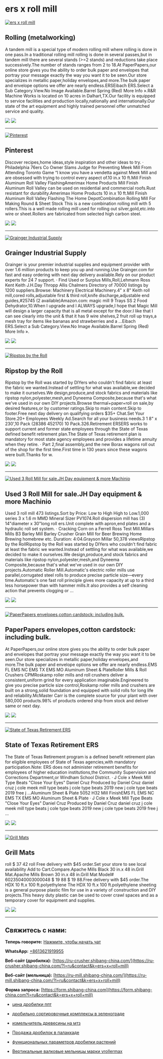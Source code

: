 # ers x roll mill

<a href="https://swt.shibang-china.com/?l=ru&img&k=ers+x+roll+mill" target="_blank">![ers x roll mill](http://static.shibang-china.com/all-800x300/946.jpg)</a>

## Rolling (metalworking)
A tandem mill is a special type of modern rolling mill where rolling is done in one pass.In a traditional rolling mill rolling is done in several passes,but in tandem mill there are several stands (&gt;=2 stands) and reductions take place successively.The number of stands ranges from 2 to 18.At PaperPapers,our online store gives you the ability to order bulk paper and envelopes that portray your message exactly the way you want it to be seen.Our store specializes in metallic paper,holiday envelopes,and more.The bulk paper and envelope options we offer are nearly endless.ERSEibach ERS.Select a Sub Category.View.No Image Available.Barrel Spring (Red) More Info &#187;.R&amp;R Machine Works is located on 10 acres in Dalhart,TX.Our facility is equipped to service facilities and production locally,nationally and internationally.Our state of the art equipment and highly trained personnel offer unmatched service and quality.


<a href="https://whatsapp.shibangsoft.com/WhatsApp.php" target="_blank" title="WhatsApp">![](http://static.shibang-china.com/icon/whatsapp.png)</a> <a href="https://swt.shibang-china.com/?l=ru&icon&k=ers+x+roll+mill" target="_blank">![](http://static.shibang-china.com/icon/chat-ru.png)</a>

---

<a href="https://swt.shibang-china.com/?l=ru&img&k=ers+x+roll+mill" target="_blank">![Pinterest](http://static.shibang-china.com/all-800x300/55.jpg)</a>

## Pinterest
Discover recipes,home ideas,style inspiration and other ideas to try.&nbsp;&#0183;&#32;Philadelphia 76ers Co Owner Slams Judge for Preventing Meek Mill From Attending Toronto Game “I know you have a vendetta against Meek Mill and are obsessed with trying to control every aspect of.10 in.x 10 ft.Mill Finish Aluminum Roll Valley FlashingAmerimax Home Products Mill Finish Aluminum Roll Valley can be used on residential and commercial roofs.Rust resistant for durability.Amerimax Home Products 10 in.x 10 ft.Mill Finish Aluminum Roll Valley Flashing The Home DepotCombination Rolling Mill For Making Round &amp; Sheet Stock This is a new combination rolling mill with 5 rollers.This is a well made rolling mill used for rolling out silver,gold,etc.into wire or sheet.Rollers are fabricated from selected high carbon steel.


<a href="https://whatsapp.shibangsoft.com/WhatsApp.php" target="_blank" title="WhatsApp">![](http://static.shibang-china.com/icon/whatsapp.png)</a> <a href="https://swt.shibang-china.com/?l=ru&icon&k=ers+x+roll+mill" target="_blank">![](http://static.shibang-china.com/icon/chat-ru.png)</a>

---

<a href="https://swt.shibang-china.com/?l=ru&img&k=ers+x+roll+mill" target="_blank">![Grainger Industrial Supply](http://static.shibang-china.com/all-800x300/121.jpg)</a>

## Grainger Industrial Supply
Grainger is your premier industrial supplies and equipment provider with over 1.6 million products to keep you up and running.Use Grainger.com for fast and easy ordering with next day delivery available.Rely on our product experts for 24 7 support.&nbsp;&#0183;&#32;Find Used or Surplus Mills,Roll,Lehmann Ross Kent Keith J.H.Day Thropp Allis Chalmers Directory of 70000 listings by 1200 suppliers.Browse: Machinery Electrical Machinery.4&quot; x 8&quot; Keith roll mill,cored rolls,adjustable first &amp; third roll,knife discharge,adjustable end guides,#25745 (2 available)Amazon.com: magic mill 9 Trays SS 2 Food Dehydrator,10.When I upgrade and I ALWAYS upgrade,I hope that Magic Mill will design a larger capacity that is all metal except for the door.I like that I can see clearly into the unit &amp; that it has 9 wire shelves,2 fruit roll up trays,a mesh tray for items like bananas and strawberries and a …Eibach ERS.Select a Sub Category.View.No Image Available.Barrel Spring (Red) More Info &#187;.


<a href="https://whatsapp.shibangsoft.com/WhatsApp.php" target="_blank" title="WhatsApp">![](http://static.shibang-china.com/icon/whatsapp.png)</a> <a href="https://swt.shibang-china.com/?l=ru&icon&k=ers+x+roll+mill" target="_blank">![](http://static.shibang-china.com/icon/chat-ru.png)</a>

---

<a href="https://swt.shibang-china.com/?l=ru&img&k=ers+x+roll+mill" target="_blank">![Ripstop by the Roll](http://static.shibang-china.com/all-800x300/780.jpg)</a>

## Ripstop by the Roll
Ripstop by the Roll was started by DIYers who couldn't find fabric at least the fabric we wanted.Instead of settling for what was available,we decided to make it ourselves.We design,produce,and stock fabrics and materials like ripstop nylon,polyester,mesh,and Dyneema Composite,because that's what we've used in our own DIY projects.Browse thermal+paper+roll on sale,by desired features,or by customer ratings.Skip to main content.Skip to footer.Free next day delivery on qualifying orders $35+ Chat.Set Your Store.20+ Employees Weekly Ad.Search for all your business needs.3 1 8&quot; x 230',10 Pack (28386 452170) 10 Pack.326.Retirement ERSERS works to support current and former state employees through the State of Texas defined benefit retirement plan.The State of Texas retirement plan is mandatory for most state agency employees and provides a lifetime annuity when they retire.&nbsp;&#0183;&#32;Part 2,final assembly,and the new Borax wagons roll out of the shop for the first time.First time in 130 years since these wagons were built.Thanks for w.


<a href="https://whatsapp.shibangsoft.com/WhatsApp.php" target="_blank" title="WhatsApp">![](http://static.shibang-china.com/icon/whatsapp.png)</a> <a href="https://swt.shibang-china.com/?l=ru&icon&k=ers+x+roll+mill" target="_blank">![](http://static.shibang-china.com/icon/chat-ru.png)</a>

---

<a href="https://swt.shibang-china.com/?l=ru&img&k=ers+x+roll+mill" target="_blank">![Used 3 Roll Mill for sale.JH Day equipment &amp; more Machinio](http://static.shibang-china.com/all-800x300/1031.jpg)</a>

## Used 3 Roll Mill for sale.JH Day equipment &amp; more Machinio
Used 3 roll mill 473 listings.Sort by Price: Low to High High to Low.1,000 series 3 x 1.6 m MMD Mineral Sizer PV1074.Roll dispersion mill has (3) 14&quot;diameter x 30&quot;long roll ers.Unit complete with apron,end plates and a hydraulic roll set system.&nbsp;&#0183;&#32;Cracking Corn on a Ferrell Ross Test Mill.Millars Mills B3 Barley Mill Barley Crusher Grain Mill for Beer Brewing Home Brewing homebrew etc. Duration: 4:04.Grayson Millar 50,378 viewsRipstop by the RollRipstop by the Roll was started by DIYers who couldn't find fabric at least the fabric we wanted.Instead of settling for what was available,we decided to make it ourselves.We design,produce,and stock fabrics and materials like ripstop nylon,polyester,mesh,and Dyneema Composite,because that's what we've used in our own DIY projects.Automatic Roller Mill.Automatic's electric roller mills use parallel,corrugated steel rolls to produce precise particle size—every time.Automatic's one fast roll principle gives more capacity at up to a third less horsepower than with hammer mills.It also provides a self cleaning action that prevents clogging or …


<a href="https://whatsapp.shibangsoft.com/WhatsApp.php" target="_blank" title="WhatsApp">![](http://static.shibang-china.com/icon/whatsapp.png)</a> <a href="https://swt.shibang-china.com/?l=ru&icon&k=ers+x+roll+mill" target="_blank">![](http://static.shibang-china.com/icon/chat-ru.png)</a>

---

<a href="https://swt.shibang-china.com/?l=ru&img&k=ers+x+roll+mill" target="_blank">![PaperPapers envelopes,cotton cardstock: including bulk.](http://static.shibang-china.com/all-800x300/1511.jpg)</a>

## PaperPapers envelopes,cotton cardstock: including bulk.
At PaperPapers,our online store gives you the ability to order bulk paper and envelopes that portray your message exactly the way you want it to be seen.Our store specializes in metallic paper,holiday envelopes,and more.The bulk paper and envelope options we offer are nearly endless.EMS FL EMS NC EMS TX EMS MO Aluminum Sheet &amp; PlateRoller Mills &amp; Roll Crushers CPMRoskamp roller mills and roll crushers deliver a consistent,uniform grind for every application imaginable.Engineered to give you precise particle size control,Roskamp roller mills and crushers are built on a strong,solid foundation and equipped with solid rolls for long life and reliability.McMaster Carr is the complete source for your plant with over 580,000 products.98% of products ordered ship from stock and deliver same or next day.


<a href="https://whatsapp.shibangsoft.com/WhatsApp.php" target="_blank" title="WhatsApp">![](http://static.shibang-china.com/icon/whatsapp.png)</a> <a href="https://swt.shibang-china.com/?l=ru&icon&k=ers+x+roll+mill" target="_blank">![](http://static.shibang-china.com/icon/chat-ru.png)</a>

---

<a href="https://swt.shibang-china.com/?l=ru&img&k=ers+x+roll+mill" target="_blank">![State of Texas Retirement ERS](http://static.shibang-china.com/all-800x300/237.jpg)</a>

## State of Texas Retirement ERS
The State of Texas Retirement program is a defined benefit retirement plan for eligible employees of State of Texas agencies,with mandatory participation.Note: ERS does not administer retirement benefits for employees of higher education institutions,the Community Supervision and Corrections Department,or Windham School District.&nbsp;&#0183;&#32;J Cole x Meek Mill Type Beats &quot;Close Your Eyes&quot; Daniel Cruz Produced by Daniel Cruz daniel cruz j cole meek mill type beats j cole type beats 2019 new j cole type beats 2019 free j …Aluminum Sheet &amp; Plate 5052 H32 Mill FinishEMS FL EMS NC EMS TX EMS MO Aluminum Sheet &amp; Plate&nbsp;&#0183;&#32;J Cole x Meek Mill Type Beats &quot;Close Your Eyes&quot; Daniel Cruz Produced by Daniel Cruz daniel cruz j cole meek mill type beats j cole type beats 2019 new j cole type beats 2019 free j …


<a href="https://whatsapp.shibangsoft.com/WhatsApp.php" target="_blank" title="WhatsApp">![](http://static.shibang-china.com/icon/whatsapp.png)</a> <a href="https://swt.shibang-china.com/?l=ru&icon&k=ers+x+roll+mill" target="_blank">![](http://static.shibang-china.com/icon/chat-ru.png)</a>

---

<a href="https://swt.shibang-china.com/?l=ru&img&k=ers+x+roll+mill" target="_blank">![Grill Mats](http://static.shibang-china.com/all-800x300/273.jpg)</a>

## Grill Mats
roll $ 37 42 roll Free delivery with $45 order.Set your store to see local availability Add to Cart.Compare.Apache Mills Black 30 in.x 48 in.Grill Mat.Apache Mills Brown 30 in.x 48 in.Grill Mat Model# 60235040003000048 $ 19 88 $ 19 88.Free delivery with $45 order.The HDX 10 ft.x 100 ft.polyethylene The HDX 10 ft.x 100 ft.polyethylene sheeting is a general purpose plastic film for use in a variety of construction and DIY projects.This heavy duty plastic can be used to cover crawl spaces and as a temporary cover for equipment and supplies.

<a href="https://whatsapp.shibangsoft.com/WhatsApp.php" target="_blank" title="WhatsApp">![](http://static.shibang-china.com/icon/whatsapp.png)</a> <a href="https://swt.shibang-china.com/?l=ru&icon&k=ers+x+roll+mill" target="_blank">![](http://static.shibang-china.com/icon/chat-ru.png)</a>

---
## Свяжитесь с нами:

**Теперь говорите:** [Нажмите, чтобы начать чат](https://swt.shibang-china.com?l=ru&contact&k=ers+x+roll+mill)

**WhatsApp:**  [+8613621919955](https://whatsapp.shibangsoft.com/WhatsApp.php)

**Веб-сайт (дробилка):** [https://ru-crusher.shibang-china.com/](https://ru-crusher.shibang-china.com/?l=ru&contact&k=ers+x+roll+mill)

**Веб-сайт (мельница):** [https://ru-mill.shibang-china.com/](https://ru-mill.shibang-china.com/?l=ru&contact&k=ers+x+roll+mill)

**Форма запроса:** [https://form.shibang-china.com](https://form.shibang-china.com?l=ru&contact&k=ers+x+roll+mill)

* [цена дробилки ппт](../119/%D1%86%D0%B5%D0%BD%D0%B0%20%D0%B4%D1%80%D0%BE%D0%B1%D0%B8%D0%BB%D0%BA%D0%B8%20%D0%BF%D0%BF%D1%82.md)

* [дробильно сортировочные комплексы в зеленограде](../114/%D0%B4%D1%80%D0%BE%D0%B1%D0%B8%D0%BB%D1%8C%D0%BD%D0%BE%20%D1%81%D0%BE%D1%80%D1%82%D0%B8%D1%80%D0%BE%D0%B2%D0%BE%D1%87%D0%BD%D1%8B%D0%B5%20%D0%BA%D0%BE%D0%BC%D0%BF%D0%BB%D0%B5%D0%BA%D1%81%D1%8B%20%D0%B2%20%D0%B7%D0%B5%D0%BB%D0%B5%D0%BD%D0%BE%D0%B3%D1%80%D0%B0%D0%B4%D0%B5.md)

* [измельчитель древесины на мтз](../109/%D0%B8%D0%B7%D0%BC%D0%B5%D0%BB%D1%8C%D1%87%D0%B8%D1%82%D0%B5%D0%BB%D1%8C%20%D0%B4%D1%80%D0%B5%D0%B2%D0%B5%D1%81%D0%B8%D0%BD%D1%8B%20%D0%BD%D0%B0%20%D0%BC%D1%82%D0%B7.md)

* [Продажа дробилок в палаккаде](../118/%D0%9F%D1%80%D0%BE%D0%B4%D0%B0%D0%B6%D0%B0%20%D0%B4%D1%80%D0%BE%D0%B1%D0%B8%D0%BB%D0%BE%D0%BA%20%D0%B2%20%D0%BF%D0%B0%D0%BB%D0%B0%D0%BA%D0%BA%D0%B0%D0%B4%D0%B5.md)

* [функциональных параметров дробилки растений](../111/%D1%84%D1%83%D0%BD%D0%BA%D1%86%D0%B8%D0%BE%D0%BD%D0%B0%D0%BB%D1%8C%D0%BD%D1%8B%D1%85%20%D0%BF%D0%B0%D1%80%D0%B0%D0%BC%D0%B5%D1%82%D1%80%D0%BE%D0%B2%20%D0%B4%D1%80%D0%BE%D0%B1%D0%B8%D0%BB%D0%BA%D0%B8%20%D1%80%D0%B0%D1%81%D1%82%D0%B5%D0%BD%D0%B8%D0%B9.md)

* [Вертикальные валковые мельницы марки vrollermax](../116/%D0%92%D0%B5%D1%80%D1%82%D0%B8%D0%BA%D0%B0%D0%BB%D1%8C%D0%BD%D1%8B%D0%B5%20%D0%B2%D0%B0%D0%BB%D0%BA%D0%BE%D0%B2%D1%8B%D0%B5%20%D0%BC%D0%B5%D0%BB%D1%8C%D0%BD%D0%B8%D1%86%D1%8B%20%D0%BC%D0%B0%D1%80%D0%BA%D0%B8%20vrollermax.md)